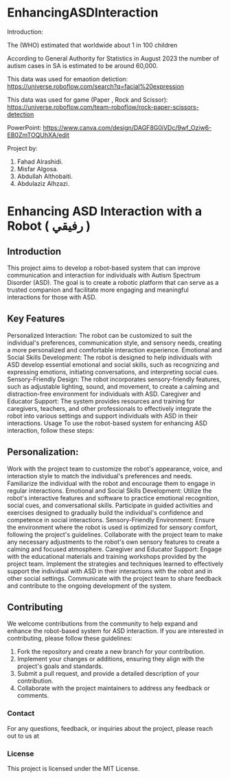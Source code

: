 # EnhancingASDInteraction
Introduction:

The (WHO) estimated that worldwide about 1 in 100 children

According to General Authority for Statistics in August 2023  the number of autism cases in SA is estimated to be around 60,000.


This data was used for emaotion detiction:
https://universe.roboflow.com/search?q=facial%20expression

This data was used for game (Paper , Rock and Scissor):
https://universe.roboflow.com/team-roboflow/rock-paper-scissors-detection

PowerPoint:
https://www.canva.com/design/DAGF8G0iVDc/9wf_Oziw6-EB0ZmTOQUhXA/edit


Project by:
1. Fahad Alrashidi.
2. Misfar Algosa.
3. Abdullah Althobaiti.
4. Abdulaziz Alhzazi.

# Enhancing ASD Interaction with a Robot ( رفيقي )

## Introduction
This project aims to develop a robot-based system that can improve communication and interaction for individuals with Autism Spectrum Disorder (ASD). The goal is to create a robotic platform that can serve as a trusted companion and facilitate more engaging and meaningful interactions for those with ASD.

## Key Features
Personalized Interaction: The robot can be customized to suit the individual's preferences, communication style, and sensory needs, creating a more personalized and comfortable interaction experience.
Emotional and Social Skills Development: The robot is designed to help individuals with ASD develop essential emotional and social skills, such as recognizing and expressing emotions, initiating conversations, and interpreting social cues.
Sensory-Friendly Design: The robot incorporates sensory-friendly features, such as adjustable lighting, sound, and movement, to create a calming and distraction-free environment for individuals with ASD.
Caregiver and Educator Support: The system provides resources and training for caregivers, teachers, and other professionals to effectively integrate the robot into various settings and support individuals with ASD in their interactions.
Usage
To use the robot-based system for enhancing ASD interaction, follow these steps:

## Personalization:
Work with the project team to customize the robot's appearance, voice, and interaction style to match the individual's preferences and needs.
Familiarize the individual with the robot and encourage them to engage in regular interactions.
Emotional and Social Skills Development:
Utilize the robot's interactive features and software to practice emotional recognition, social cues, and conversational skills.
Participate in guided activities and exercises designed to gradually build the individual's confidence and competence in social interactions.
Sensory-Friendly Environment:
Ensure the environment where the robot is used is optimized for sensory comfort, following the project's guidelines.
Collaborate with the project team to make any necessary adjustments to the robot's own sensory features to create a calming and focused atmosphere.
Caregiver and Educator Support:
Engage with the educational materials and training workshops provided by the project team.
Implement the strategies and techniques learned to effectively support the individual with ASD in their interactions with the robot and in other social settings.
Communicate with the project team to share feedback and contribute to the ongoing development of the system.

## Contributing
We welcome contributions from the community to help expand and enhance the robot-based system for ASD interaction. If you are interested in contributing, please follow these guidelines:

1. Fork the repository and create a new branch for your contribution.
2. Implement your changes or additions, ensuring they align with the project's goals and standards.
3. Submit a pull request, and provide a detailed description of your contribution.
4. Collaborate with the project maintainers to address any feedback or comments.

### Contact
For any questions, feedback, or inquiries about the project, please reach out to us at 

### License
This project is licensed under the MIT License.
